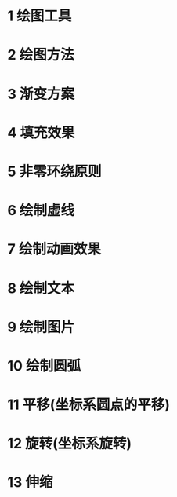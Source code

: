 # 1 绘图工具
# 2 绘图方法
# 3 渐变方案
# 4 填充效果
# 5 非零环绕原则
# 6 绘制虚线
# 7 绘制动画效果
# 8 绘制文本
# 9 绘制图片
# 10 绘制圆弧
# 11 平移(坐标系圆点的平移)
# 12 旋转(坐标系旋转)
# 13 伸缩
